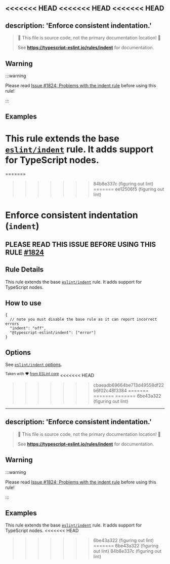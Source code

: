 <<<<<<< HEAD
<<<<<<< HEAD
<<<<<<< HEAD
---
description: 'Enforce consistent indentation.'
---

> 🛑 This file is source code, not the primary documentation location! 🛑
>
> See **https://typescript-eslint.io/rules/indent** for documentation.

## Warning

:::warning

Please read [Issue #1824: Problems with the indent rule](https://github.com/typescript-eslint/typescript-eslint/issues/1824) before using this rule!

:::

## Examples

This rule extends the base [`eslint/indent`](https://eslint.org/docs/rules/indent) rule.
It adds support for TypeScript nodes.
=======
=======
>>>>>>> 84b8e337c (figuring out lint)
=======
>>>>>>> ee12506f5 (figuring out lint)
# Enforce consistent indentation (`indent`)

## PLEASE READ THIS ISSUE BEFORE USING THIS RULE [#1824](https://github.com/typescript-eslint/typescript-eslint/issues/1824)

## Rule Details

This rule extends the base [`eslint/indent`](https://eslint.org/docs/rules/indent) rule.
It adds support for TypeScript nodes.

## How to use

```jsonc
{
  // note you must disable the base rule as it can report incorrect errors
  "indent": "off",
  "@typescript-eslint/indent": ["error"]
}
```

## Options

See [`eslint/indent` options](https://eslint.org/docs/rules/indent#options).

<sup>Taken with ❤️ [from ESLint core](https://github.com/eslint/eslint/blob/master/docs/rules/indent.md)</sup>
<<<<<<< HEAD
>>>>>>> cbaeadb69664be713d49558df22b6f02c48f3384
=======
=======
=======
>>>>>>> 6be43a322 (figuring out lint)
---
description: 'Enforce consistent indentation.'
---

> 🛑 This file is source code, not the primary documentation location! 🛑
>
> See **https://typescript-eslint.io/rules/indent** for documentation.

## Warning

:::warning

Please read [Issue #1824: Problems with the indent rule](https://github.com/typescript-eslint/typescript-eslint/issues/1824) before using this rule!

:::

## Examples

This rule extends the base [`eslint/indent`](https://eslint.org/docs/rules/indent) rule.
It adds support for TypeScript nodes.
<<<<<<< HEAD
>>>>>>> 6be43a322 (figuring out lint)
=======
>>>>>>> 6be43a322 (figuring out lint)
>>>>>>> 84b8e337c (figuring out lint)
